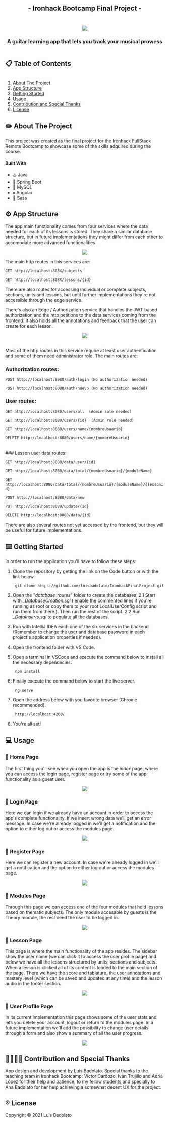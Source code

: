   <h2 align="center">
	- Ironhack Bootcamp Final Project -
    <br />
    <br />
   </h2>

<p align="center">
	<img src="https://i.imgur.com/ebWGfYA.png">
</p>
   
  <h3 align="center">
	  A guitar learning app that lets you track your musical prowess
    <br />
 </h3>

<!-- TABLE OF CONTENTS -->

  <summary><h2 style="display: inline-block"> 📋 Table of Contents</h2></summary>
  <ol>
    <li> <a href="#about-the-project">About The Project</a> </li>
    <li><a href="#app-structure"> App Structure</a></li>
    <li><a href="#getting-started">Getting Started</a></li>
    <li><a href="#usage">Usage</a></li>
    <li><a href="#contribution">Contribution and Special Thanks</a></li>
    <li><a href="#license">License</a></li>
  </ol>


<!-- ABOUT THE PROJECT -->

## ✏️ About The Project

This project was created as the final project for the Ironhack FullStack Remote Bootcamp to showcase some of the skills adquired during the course. 

#### Built With

* ♨️ Java
* 🍃 Spring Boot
* 🐬 MySQL
* ♦️ Angular
* 💅 Sass


<!-- APP STRUCTURE -->
## ⚙️ App Structure

The app main functionality comes from four services where the data needed for each of its lessons is stored.
They share a similar database structure, but in future implementations they might differ from each other to accomodate more advanced functionalities.

<p align="center">
	<img src="https://i.imgur.com/phkWRhS.png">
</p>

The main http routes in this services are: 

``
GET http://localhost:808X/subjects
``

``
GET http://localhost:808X/lessons/{id}
``

There are also routes for accessing individual or complete subjects, sections, units and lessons, but until further implementations they're not accessible through the edge service.



There's also an Edge / Authorization service that handles the JWT based authorization and the http petitions to the data services coming from the frontend. It also holds all the annotations and feedback that the user can create for each lesson.

<p align="center">
	<img src="https://i.imgur.com/lcF9mgI.png">
</p>

<br />
Most of the http routes in this service require at least user authentication and some of them need administrator role.
The main routes are:

### Authorization routes:

``
POST http://localhost:8080/auth/login (No authorization needed)
``

``
POST http://localhost:8080/auth/nuevo (No authorization needed)
``
<br />
### User routes:

``
GET http://localhost:8080/users/all  (Admin role needed)
``

``
GET http://localhost:8080/users/{id}  (Admin role needed)
``

``
GET http://localhost:8080/users/name/{nombreUsuario}
``

``
DELETE http://localhost:8080/users/name/{nombreUsuario}
``

<br />
### Lesson user data routes: 

``
GET http://localhost:8080/data/user/{id}
``

``
GET http://localhost:8080/data/total/{nombreUsuario}/{moduleName}
``

``
GET http://localhost:8080/data/total/{nombreUsuario}/{moduleName}/{lessonId}
``

``
POST http://localhost:8080/data/new
``

``
PUT http://localhost:8080/update/{id}
``

``
DELETE http://localhost:8080/data/{id}
``

There are also several routes not yet accessed by the frontend, but they will be useful for future implementations.

<!-- GETTING STARTED -->
## ⌨️ Getting Started

In order to run the application you'll have to follow these steps:

1. Clone the repository by getting the link on the Code button or with the link below.
	  ```
	   git clone https://github.com/luisbadolato/IronhackFinalProject.git
	  ```
2. Open the "_database_routes_" folder to create the databases:
	2.1	Start with *_DatabaseCreation.sql* ( enable the commented lines if you're running as root or copy them to your 
	root LocalUserConfig script and run them from there.). Then run the rest of the script.
	2.2 	Run  *_DataInserts.sql* to populate all the databases.
3. Run with IntelliJ IDEA each one of the six services in the backend (Remember to change the user and database password in each project's application properties if needed). 
4. Open the frontend folder with VS Code.
5. Open a terminal in VSCode and execute the command below to install all the necessary dependecies. 
	  ```
	   npm install
	  ```

6.  Finally execute the command below to start the live server. 
	  ```
	   ng serve
	  ```

7. Open the address below with you favorite browser (Chrome recommended). 
	```
	 http://localhost:4200/
	  ```
8.  You're all set!

   
<!-- USAGE EXAMPLES -->
## 💻 Usage

### 🎼 Home Page
The first thing you'll see when you open the app is the *index* page, where you can access the login page, register page or try some of the app functionality as a guest user.
<p align="center">
	<img src="https://i.imgur.com/yZXcnK1.png">
</p>


### 🎼 Login Page
Here we can login if we already have an account in order to access the app's complete functionality.
If we insert wrong data we'll get an error message.
In case we're already logged in we'll get a notification and the option to either log out or access the modules page.
<p align="center">
	<img src="https://i.imgur.com/akEjJJN.png">
</p>

### 🎼 Register Page
Here we can register a new account.
In case we're already logged in we'll get a notification and the option to either log out or access the modules page.
<p align="center">
	<img src="https://i.imgur.com/vPAANm5.png">
</p>

### 🎼 Modules Page
Through this page we can access one of the four modules that hold lessons based on thematic subjects.
The only module accesable by guests is the Theory module, the rest need the user to be logged in.
<p align="center">
	<img src="https://i.imgur.com/ATwdnZE.png">
</p>

### 🎼 Lesson Page
This page is where the main functionality of the app resides.
The sidebar show the user name (we can click it to access the user profile page) and below we have all the lessons structured by units, sections and subjects. 
When a lesson is clicked all of its content is loaded to the main section of the page.
There we have the score and tablature, the user annotations and mastery level (which can be saved and updated at any time) and the lesson audio in the footer section.

<p align="center">
	<img src="https://i.imgur.com/Cv8wS9P.png">
</p>

### 🎼 User Profile Page
In its current implementation this page shows some of the user stats and lets you delete your account, logout or return to the modules page.
In a future implementation we'll add the possibility to change user details through a form and also show a summary of all the user progress.
<p align="center">
	<img src="https://i.imgur.com/B61UXtm.png">
</p>


<!-- CONTRIBUTION -->
## 👩‍👩‍👧‍👧 Contribution and Special Thanks
App design and development by Luis Badolato.
Special thanks to the teaching team in Ironhack Bootcamp: Víctor Cardozo, Iván Trujillo and Adrià López for their help and patience, to my fellow students and specially to Ana Badolato for her help achieving a somewhat decent UX for the project.

<!-- LICENSE -->
## ®️ License

Copyright © 2021 Luis Badolato
